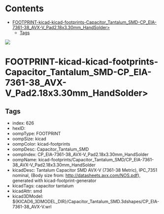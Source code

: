 



Contents
========

* [FOOTPRINT-kicad-kicad-footprints-Capacitor_Tantalum_SMD-CP_EIA-7361-38_AVX-V_Pad2.18x3.30mm_HandSolder>](#footprint-kicad-kicad-footprints-capacitor_tantalum_smd-cp_eia-7361-38_avx-v_pad218x330mm_handsolder)
	* [Tags](#tags)
  
![][im]
# FOOTPRINT-kicad-kicad-footprints-Capacitor_Tantalum_SMD-CP_EIA-7361-38_AVX-V_Pad2.18x3.30mm_HandSolder>

## Tags

- index: 626
- hexID: 
- oompType: FOOTPRINT
- oompSize: kicad
- oompColor: kicad-footprints
- oompDesc: Capacitor_Tantalum_SMD
- oompIndex: CP_EIA-7361-38_AVX-V_Pad2.18x3.30mm_HandSolder
- oompName: kicad-footprints/Capacitor_Tantalum_SMD/CP_EIA-7361-38_AVX-V_Pad2.18x3.30mm_HandSolder
- kicadDesc: Tantalum Capacitor SMD AVX-V (7361-38 Metric), IPC_7351 nominal, (Body size from: http://datasheets.avx.com/NOS.pdf), generated with kicad-footprint-generator
- kicadTags: capacitor tantalum
- kicadAttr: smd
- kicad3DModel: ${KICAD6_3DMODEL_DIR}/Capacitor_Tantalum_SMD.3dshapes/CP_EIA-7361-38_AVX-V.wrl



[im]: image.png

